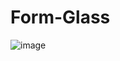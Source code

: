 # Form-Glass

![image](https://github.com/user-attachments/assets/0e9e9c84-b867-4c13-b5a3-f6085a3ea07f)
